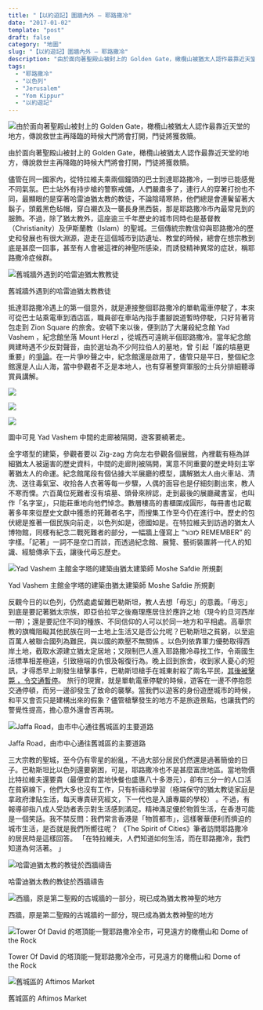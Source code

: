 ```yaml
---
title: "【以約遊記】圍牆內外 — 耶路撒冷"
date: "2017-01-02"
template: "post"
draft: false
category: "地圖"
slug: "【以約遊記】圍牆內外 — 耶路撒冷"
description: "由於面向著聖殿山被封上的 Golden Gate，橄欖山被猶太人認作最靠近天堂的地方，傳說救世主再降臨的時候大門將會打開，門徒將獲救贖。儘管在同一國家內，從特拉維夫乘兩個鐘頭的巴士到達耶路撒冷，一到埗已能感覺不同氣氛。巴士站外有持步槍的警察戒備，人們嚴肅多了，連行人的穿著打扮也不同"
tags:
  - "耶路撒冷"
  - "以色列"
  - "Jerusalem"
  - "Yom Kippur"
  - "以約遊記"
---
```


![由於面向著聖殿山被封上的 Golden Gate，橄欖山被猶太人認作最靠近天堂的地方，傳說救世主再降臨的時候大門將會打開，門徒將獲救贖。](images/dcc44-1f0ye97qlninuzgfiqw-owg.jpeg)

由於面向著聖殿山被封上的 Golden Gate，橄欖山被猶太人認作最靠近天堂的地方，傳說救世主再降臨的時候大門將會打開，門徒將獲救贖。

儘管在同一國家內，從特拉維夫乘兩個鐘頭的巴士到達耶路撒冷，一到埗已能感覺不同氣氛。巴士站外有持步槍的警察戒備，人們嚴肅多了，連行人的穿著打扮也不同，最顯眼的是穿著哈雷迪猶太教的教徒，不論陰晴寒熱，他們總是會連鬢留著大鬍子，頭戴黑色毡帽，穿白襯衣及一襲長身黑西裝，那是耶路撒冷市內最常見到的服飾。不過，除了猶太教外，這座逾三千年歷史的城市同時也是基督教（Christianity）及伊斯蘭教（Islam）的聖城。三個傳統宗教信仰與耶路撒冷的歷史和發展也有很大淵源，遊走在這個城市到訪遺址、教堂的時候，總會在想宗教到底是甚麼一回事，甚至有人會被這裡的神聖所感染，而誘發精神異常的症狀，稱耶路撒冷症候群。

![舊城牆外遇到的哈雷迪猶太教教徒](images/4cc14-1xf2tu3eprusuxekdaywpeg.jpeg)

舊城牆外遇到的哈雷迪猶太教教徒

抵達耶路撒冷遇上的第一個意外，就是連接整個耶路撒冷的單軌電車停駛了，本來可從巴士站乘電車到酒店區，職員卻在車站內指手畫腳說道暫時停駛，只好背著背包走到 Zion Square 的旅舍。安頓下來以後，便到訪了大屠殺紀念館 Yad Vashem ，紀念館坐落 Mount Herzl ，從城西可遠眺半個耶路撒冷。當年紀念館興建時遇不少反對聲音，由於選址為不少阿拉伯人的墓地，曾 引起「誰的墳墓更重要」的[爭論](https://rehmat1.com/2014/07/17/when-muslim-cemetery-meets-holocaust/)。在一片爭吵聲之中，紀念館還是啟用了，儘管只是平日，整個紀念館還是人山人海，當中參觀者不乏是本地人，也有穿著整齊軍服的士兵分排細聽導賞員講解。

![](images/61297-1qrfeoo3w9zvu-1gxehplkg.jpeg)

![](images/a2c92-14coeb-yuqvzu7lf8vmqwyg.jpeg)

![](images/998bf-1chb2x1gsxc_unsrhar65jq.jpeg)

圖中可見 Yad Vashem 中間的走廊被隔開，遊客要繞著走。

金字塔型的建築，參觀者要以 Zig-zag 方向左右參觀各個展館，內裡載有極為詳細猶太人被逼害的歷史資料，中間的走廊則被隔開，寓意不同重要的歷史時刻主宰著猶太人的命運。紀念館尾段有個佔據大半展廳的模型，講解猶太人由火車站、清洗、送往毒氣室、收拾各人衣著等每一步驟，人偶的面容也是仔細刻劃出來，教人不寒而慄。六百萬位死難者沒有墳墓、頭骨來辨認，走到最後的展廳藏書室，也叫作「名字室」，只能莊重地向他們悼念。數層樓高的書櫃圍成圓形，每冊書也記載著多年來從歷史文獻中獲悉的死難者名字，而搜集工作至今仍在進行中。歷史的包伏總是推著一個民族向前走，以色列如是，德國如是。在特拉維夫到訪過的猶太人博物館，同樣有紀念二戰死難者的部分，一幅牆上僅寫上 “לִזכּוֹר REMEMBER” 的字樣。「記著」一詞不是空口而談，而透過紀念館、展覽、藝術裝置將一代人的知識、經驗傳承下去，讓後代毋忘歷史。

![Yad Vashem 主館金字塔的建築由猶太建築師 Moshe Safdie 所規劃](images/35c97-1rgh9rnbeavcv5_8jdx0ytq.jpeg)

Yad Vashem 主館金字塔的建築由猶太建築師 Moshe Safdie 所規劃

反觀今日的以色列，仍然處處留難巴勒斯坦，教人去想「毋忘」的意義。「毋忘」 到底是要記著猶太宗族，即亞伯拉罕之後裔理應居住於應許之地（現今約旦河西岸一帶）；還是要記住不同的種族、不同信仰的人可以於同一地方和平相處。高舉宗教的旗幟阻礙其他民族在同一土地上生活又是否公允呢？巴勒斯坦之貧窮，以至逾百萬人被聯合國列為難民，與以國的欺壓不無關係 。以色列依靠軍力優勢取得西岸土地，截取水源建立猶太定居地；又限制巴人進入耶路撒冷尋找工作，令兩國生活標準相差極遠，引致極端的仇恨及報復行為。晚上回到旅舍，收到家人憂心的短訊，才得悉早上剛發生槍擊事件，巴勒斯坦槍手在城東射殺了兩名平民，[其後被擊斃 ，令交通暫停](http://www.wsj.com/articles/two-israelis-shot-dead-in-jerusalem-terror-attack-1476010987)。 旅行的現實，就是單軌電車停駛的時候，遊客在一邊不停抱怨交通停頓，而另一邊卻發生了致命的襲擊。當我們以遊客的身份遊歷城市的時候，和平又會否只是建構出來的假象？儘管槍擊發生的地方不是旅遊景點，也讓我們的警覺性提高，擔心意外還會否再現。

![Jaffa Road，由市中心通往舊城區的主要道路](images/5ce54-17xozir3hekhuv-xpx2rtqa.jpeg)

Jaffa Road，由市中心通往舊城區的主要道路

三大宗教的聖城，至今仍有零星的紛亂，不過大部分居民仍然還是過著簡儉的日子。巴勒斯坦比以色列還要窮困，可是，耶路撒冷也不是甚麼富庶地區。當地物價比特拉維夫還要貴（最便宜的當地快餐也盛惠八十多港元），卻有三分一的人口活在貧窮線下，他們大多也沒有工作，只有祈禱和學習（極端保守的猶太教徒家庭是拿政府津貼生活，每天專責研究經文，下一代也是入讀專屬的學校） 。不過，有報導卻指八成人受訪者表示對生活感到滿足。精神滿足優於物質生活，在香港可能是一個笑話。我不禁反問：我們常言香港是「物質都市」，這樣奢華便利而擠迫的城市生活，是否就是我們所嚮往呢？ 《The Spirit of Cities》筆者訪問耶路撒冷的居民時是這樣回答。 「在特拉維夫，人們知道如何生活，而在耶路撒冷，我們知道為何活著。 」

![哈雷迪猶太教的教徒於西牆禱告](images/b7fb6-1riq5cdwanwuv-ut6pz-azg.jpeg)

哈雷迪猶太教的教徒於西牆禱告

![西牆，原是第二聖殿的古城牆的一部分，現已成為猶太教神聖的地方](images/d323c-1urwaz_igpnlgn2h1eh_j0w.jpeg)

西牆，原是第二聖殿的古城牆的一部分，現已成為猶太教神聖的地方

![Tower Of David 的塔頂能一覽耶路撒冷全市，可見遠方的橄欖山和 Dome of the Rock](images/b0e10-1cvkhzx0d9l81f_0b_4tula.jpeg)

Tower Of David 的塔頂能一覽耶路撒冷全市，可見遠方的橄欖山和 Dome of the Rock

![舊城區的 Aftimos Market](images/ac424-1etvvtcdvspk3wjpc_75hma.jpeg)

舊城區的 Aftimos Market
